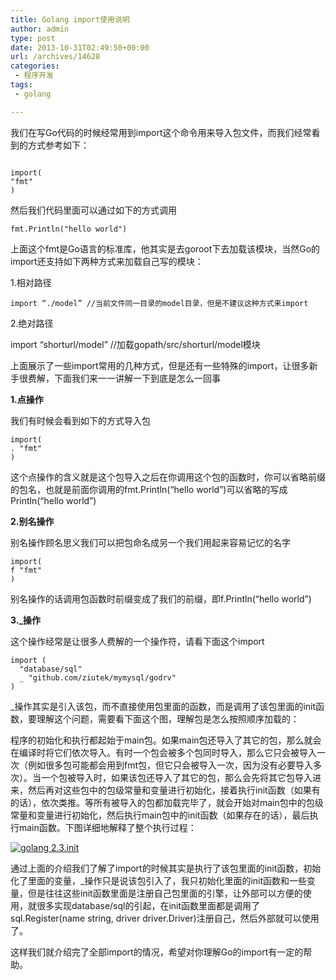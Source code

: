 ```yaml
---
title: Golang import使用说明
author: admin
type: post
date: 2013-10-31T02:49:50+00:00
url: /archives/14628
categories:
 - 程序开发
tags:
 - golang

---
```

我们在写Go代码的时候经常用到import这个命令用来导入包文件，而我们经常看到的方式参考如下：

```

import(
"fmt"
)
```

然后我们代码里面可以通过如下的方式调用

```
fmt.Println("hello world")
```

上面这个fmt是Go语言的标准库，他其实是去goroot下去加载该模块，当然Go的import还支持如下两种方式来加载自己写的模块：

1.相对路径

```
import “./model” //当前文件同一目录的model目录，但是不建议这种方式来import
```

2.绝对路径

import “shorturl/model” //加载gopath/src/shorturl/model模块

上面展示了一些import常用的几种方式，但是还有一些特殊的import，让很多新手很费解，下面我们来一一讲解一下到底是怎么一回事

**1.点操作**

我们有时候会看到如下的方式导入包

```
import(
. "fmt"
)
```

这个点操作的含义就是这个包导入之后在你调用这个包的函数时，你可以省略前缀的包名，也就是前面你调用的fmt.Println(“hello world”)可以省略的写成Println(“hello world”)

**2.别名操作**

别名操作顾名思义我们可以把包命名成另一个我们用起来容易记忆的名字

```
import(
f "fmt"
)
```

别名操作的话调用包函数时前缀变成了我们的前缀，即f.Println(“hello world”)

**3._操作**

这个操作经常是让很多人费解的一个操作符，请看下面这个import

```
import (
  "database/sql"
  _ "github.com/ziutek/mymysql/godrv"
)
```

_操作其实是引入该包，而不直接使用包里面的函数，而是调用了该包里面的init函数，要理解这个问题，需要看下面这个图，理解包是怎么按照顺序加载的：

程序的初始化和执行都起始于main包。如果main包还导入了其它的包，那么就会在编译时将它们依次导入。有时一个包会被多个包同时导入，那么它只会被导入一次（例如很多包可能都会用到fmt包，但它只会被导入一次，因为没有必要导入多次）。当一个包被导入时，如果该包还导入了其它的包，那么会先将其它包导入进来，然后再对这些包中的包级常量和变量进行初始化，接着执行init函数（如果有的话），依次类推。等所有被导入的包都加载完毕了，就会开始对main包中的包级常量和变量进行初始化，然后执行main包中的init函数（如果存在的话），最后执行main函数。下图详细地解释了整个执行过程：

[![golang 2.3.init](https://blogstatic.haohtml.com//uploads/2023/09/2.3.init_.png)](/wp-content/uploads/2013/10/2.3.init_.png)


通过上面的介绍我们了解了import的时候其实是执行了该包里面的init函数，初始化了里面的变量，_操作只是说该包引入了，我只初始化里面的init函数和一些变量，但是往往这些init函数里面是注册自己包里面的引擎，让外部可以方便的使用，就很多实现database/sql的引起，在init函数里面都是调用了sql.Register(name string, driver driver.Driver)注册自己，然后外部就可以使用了。

这样我们就介绍完了全部import的情况，希望对你理解Go的import有一定的帮助。